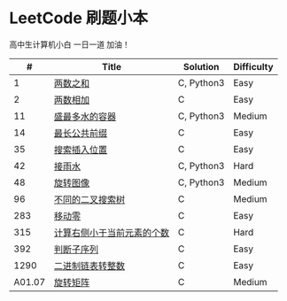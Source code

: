 # LeetCode 刷题小本

高中生计算机小白 一日一道 加油！

| #      | Title                                                        | Solution   | Difficulty |
| ----- | ----------------------------------------------------------- | --------- | --------- |
| 1      | [两数之和](https://leetcode-cn.com/problems/two-sum)         | C, Python3 | Easy       |
| 2 | [两数相加](https://leetcode-cn.com/problems/add-two-numbers) | C | Easy |
| 11     | [盛最多水的容器](https://leetcode-cn.com/problems/container-with-most-water) | C, Python3 | Medium     |
| 14     | [最长公共前缀](https://leetcode-cn.com/problems/longest-common-prefix) | C          | Easy       |
| 35     | [搜索插入位置](https://leetcode-cn.com/problems/search-insert-position) | C          | Easy       |
| 42     | [接雨水](https://leetcode-cn.com/problems/trapping-rain-water) | C, Python3 | Hard       |
| 48 | [旋转图像](https://leetcode-cn.com/problems/rotate-image) | C, Python3 | Medium |
| 96 | [不同的二叉搜索树](https://leetcode-cn.com/problems/unique-binary-search-trees) | C | Medium |
| 283 | [移动零](https://leetcode-cn.com/problems/move-zeroes) | C | Easy |
| 315 | [计算右侧小于当前元素的个数](https://leetcode-cn.com/problems/count-of-smaller-numbers-after-self) | C | Hard |
| 392 | [判断子序列](https://leetcode-cn.com/problems/is-subsequence) | C | Easy |
| 1290 | [二进制链表转整数](https://leetcode-cn.com/problems/convert-binary-number-in-a-linked-list-to-integer) | C | Easy |
| A01.07 | [旋转矩阵](https://leetcode-cn.com/problems/rotate-matrix-lcci) | C          | Medium     |

